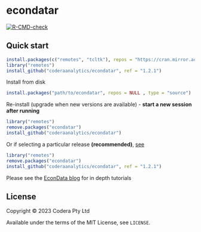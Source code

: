 # econdatar
<!-- badges: start -->
[![R-CMD-check](https://github.com/coderaanalytics/econdatar/actions/workflows/check-standard.yaml/badge.svg)](https://github.com/coderaanalytics/econdatar/actions/workflows/check-standard.yaml)
<!-- badges: end -->

## Quick start

```r
install.packages(c("remotes", "tcltk"), repos = "https://cran.mirror.ac.za")
library("remotes")
install_github("coderaanalytics/econdatar", ref = "1.2.1")
```

Install from disk

```r
install.packages("path/to/econdatar", repos = NULL , type = "source")
```

Re-install (upgrade when new versions are available) - **start a new session after running**

```r
library("remotes")
remove.packages("econdatar")
install_github("coderaanalytics/econdatar")
```

Or if selecting a particular release **(recommended)**, [see](https://github.com/coderaanalytics/econdatar/tags)

```r
library("remotes")
remove.packages("econdatar")
install_github("coderaanalytics/econdatar", ref = "1.2.1")
```

Please see the [EconData blog](https://randomsample.co.za) for in depth tutorials

## License

Copyright © 2023 Codera Pty Ltd

Available under the terms of the MIT License, see `LICENSE`.
